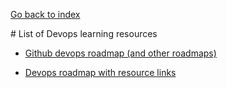 <a href="../../index.html">Go back to index</a>

<head>
  <link rel="stylesheet" href="../../css_themes/vscode.css">
</head>
# List of Devops learning resources

* [Github devops roadmap (and other roadmaps)](https://github.com/kamranahmedse/developer-roadmap#-devops-roadmap)

* [Devops roadmap with resource links](https://hackernoon.com/the-2018-devops-roadmap-31588d8670cb)

